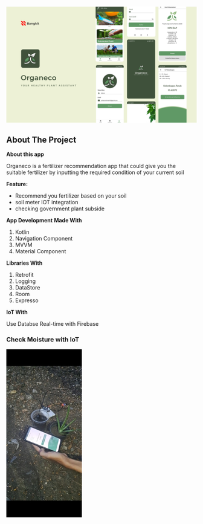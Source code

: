 ![image](https://github.com/amarsh30/Organeco/blob/FragmentUI/Assets/Mockup.png?raw=true)
## About The Project
<b>About this app</b>
<p>Organeco is a fertilizer recommendation app that could give you the suitable fertilizer by inputting the required condition of your current soil</p>

<b>Feature:</b>
- Recommend you fertilizer based on your soil
- soil meter IOT integration
- checking government plant subside 

<b>App Development</b>
<b>Made With</b>
1. Kotlin
2. Navigation Component
3. MVVM
4. Material Component

<b>Libraries With</b>
1. Retrofit
2. Logging
3. DataStore
4. Room
5. Expresso

<b>IoT With</b>
<p> Use Databse Real-time with Firebase</p>

### Check Moisture with IoT
![image](https://github.com/amarsh30/Organeco/blob/FragmentUI/Assets/iot.jpg?raw=true)

